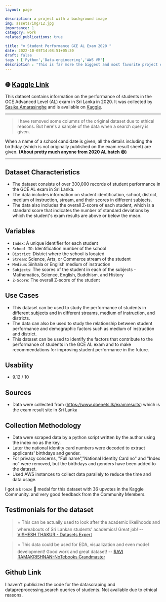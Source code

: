 ```yaml
---
layout: page

description: a project with a background image
img: assets/img/12.jpg
importance: 1
category: work
related_publications: true

title: "⚙️ Student Performance GCE AL Exam 2020 "
date: 2022-10-05T14:08:51+05:30
draft: false
tags : ['Python','Data-engineering','AWS VM']
description : "This is far more the biggest and most favorite project of mine. Go through the project details.You might find this interesting. "
---
```



## 🌐 [Kaggle Link](https://www.kaggle.com/datasets/sasikaamarasinghe/student-performance-gce-al-exam-2020-sri-lanka)

This dataset contains information on the performance of students in the GCE Advanced Level (AL) exam in Sri Lanka in 2020. It was collected by [Sasika Amarasinghe](https://www.kaggle.com/sasikaamarasinghe) and is available on [Kaggle](https://www.kaggle.com/datasets/sasikaamarasinghe/student-performance-gce-al-exam-2020-sri-lanka).

<!-- ![Dataset coverimage](https://storage.googleapis.com/kaggle-datasets-images/2302701/3874430/392a677f33eed254db4316865e966ab4/dataset-cover.jpg?t=2022-06-28-10-41-30) -->

---
>I have removed some columns of the original dataset due to ethical reasons. But here's a sample of the data when a search query is given.

When a name of a school candidate is given, all the details including the birthday (which is not originally published on the exam result sheet) are given. **(About pretty much anyone from 2020 AL batch 😄)**



---
## Dataset Characteristics
- The dataset consists of over 300,000 records of student performance in the GCE AL exam in Sri Lanka.
- The data includes information on student identification, school, district, medium of instruction, stream, and their scores in different subjects.
- The data also includes the overall Z-score of each student, which is a standard score that indicates the number of standard deviations by which the student's exam results are above or below the mean.

## Variables
- `Index`: A unique identifier for each student
- `School ID`: Identification number of the school
- `District`: District where the school is located
- `Stream`: Science, Arts, or Commerce stream of the student
- `Medium`: Sinhala or English medium of instruction
- `Subjects`: The scores of the student in each of the subjects - Mathematics, Science, English, Buddhism, and History
- `Z-Score`: The overall Z-score of the student

## Use Cases
- This dataset can be used to study the performance of students in different subjects and in different streams, medium of instruction, and districts.
- The data can also be used to study the relationship between student performance and demographic factors such as medium of instruction and district.
- This dataset can be used to identify the factors that contribute to the performance of students in the GCE AL exam and to make recommendations for improving student performance in the future.

## Usability
- 9.12 / 10

## Sources

- Data were collected from (https://www.doenets.lk/examresults) which is the exam result site in Sri Lanka

## Collection Methodology

- Data were scraped data by a python script written by the author using the index no as the key.
- Later the national identity card numbers were decoded to extract applicants' birthdays and gender.
- For privacy concerns, "Full name","National Identity Card no" and "Index no" were removed, but the birthdays and genders have been added to the dataset.
- Used AWS instances to collect data parallely to reduce the time and data usage.

I got a `bronze` 🥉 medal for this dataset with 36 upvotes in the Kaggle Community. and very good feedback from the Community Members.

## Testimonials for the dataset

> ⭐ This can be actually used to look after the academic likelihoods and whereabouts of Sri Lankan students' academics! Great job! -- [VISHESH THAKUR - Datasets Expert](https://www.kaggle.com/vishesh1412)

> ⭐ This data could be used for EDA, visualization and even model development! Good work and great dataset! -- [RAVI RAMAKRISHNAN-NoTebooks Grandmaster](https://www.kaggle.com/ravi20076)

## Github Link

I haven't publicized the code for the datascraping and datapreprocessing,search queries of students. Not available due to ethical reasons.

